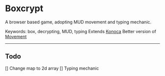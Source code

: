 # Boxcrypt

A browser based game, adopting MUD movement and typing mechanic.

Keywords: box, decrypting, MUD, typing
Extends [Konoca](https://github.com/farishan/konoca)
Better version of [Movement](https://github.com/farishan/movement)

---

## Todo
[] Change map to 2d array
[] Typing mechanic
